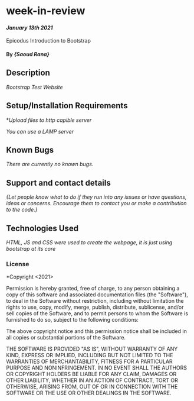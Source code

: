 # week-in-review
#### _January 13th 2021_
Epicodus Introduction to Bootstrap
#### By _**{Saoud Rana}**_

## Description

_Bootstrap Test Website_

## Setup/Installation Requirements

*_Upload files to http capible server_

_You can use a *LAMP* server_

## Known Bugs

_There are currently no known bugs._

## Support and contact details

_{Let people know what to do if they run into any issues or have questions, ideas or concerns.  Encourage them to contact you or make a contribution to the code.}_

## Technologies Used

_HTML, JS and CSS were used to create the webpage, it is just using bootstrap at its core_

### License

*Copyright <2021> <COPYRIGHT Saoud Rana>

Permission is hereby granted, free of charge, to any person obtaining a copy of this software and associated documentation files (the "Software"), to deal in the Software without restriction, including without limitation the rights to use, copy, modify, merge, publish, distribute, sublicense, and/or sell copies of the Software, and to permit persons to whom the Software is furnished to do so, subject to the following conditions:

The above copyright notice and this permission notice shall be included in all copies or substantial portions of the Software.

THE SOFTWARE IS PROVIDED "AS IS", WITHOUT WARRANTY OF ANY KIND, EXPRESS OR IMPLIED, INCLUDING BUT NOT LIMITED TO THE WARRANTIES OF MERCHANTABILITY, FITNESS FOR A PARTICULAR PURPOSE AND NONINFRINGEMENT. IN NO EVENT SHALL THE AUTHORS OR COPYRIGHT HOLDERS BE LIABLE FOR ANY CLAIM, DAMAGES OR OTHER LIABILITY, WHETHER IN AN ACTION OF CONTRACT, TORT OR OTHERWISE, ARISING FROM, OUT OF OR IN CONNECTION WITH THE SOFTWARE OR THE USE OR OTHER DEALINGS IN THE SOFTWARE.

